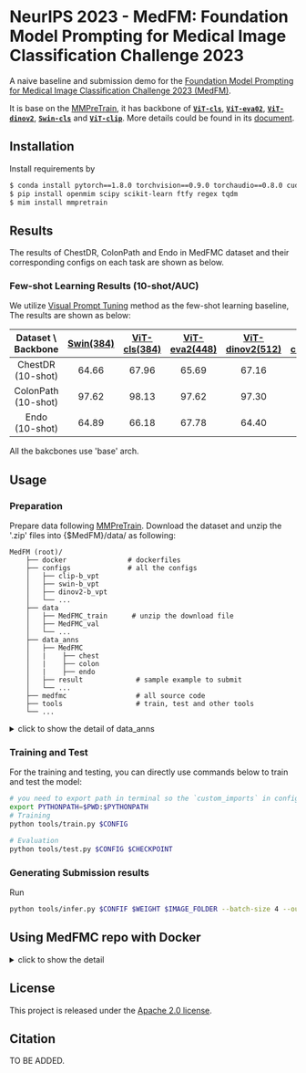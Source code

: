 # NeurIPS 2023 - MedFM: Foundation Model Prompting for Medical Image Classification Challenge 2023

A naive baseline and submission demo for the [Foundation Model Prompting for Medical Image Classification Challenge 2023 (MedFM)](https://medfm2023.grand-challenge.org/medfm2023/).

It is base on the [MMPreTrain](https://github.com/open-mmlab/mmpretrain), it has backbone of [**`ViT-cls`**](./configs/vit-b_vpt/), [**`ViT-eva02`**](./configs/eva-b_vpt/), [**`ViT-dinov2`**](./configs/dinov2-b_vpt/), [**`Swin-cls`**](./configs/swin-b_vpt/) and [**`ViT-clip`**](./configs/clip-b_vpt/). More details could be found in its [document](https://mmpretrain.readthedocs.io/en/latest/index.html).

## Installation

Install requirements by

```bash
$ conda install pytorch==1.8.0 torchvision==0.9.0 torchaudio==0.8.0 cudatoolkit=10.1 -c pytorch
$ pip install openmim scipy scikit-learn ftfy regex tqdm
$ mim install mmpretrain
```

## Results

The results of ChestDR, ColonPath and Endo in MedFMC dataset and their corresponding configs on each task are shown as below.

### Few-shot Learning Results (10-shot/AUC)

We utilize [Visual Prompt Tuning](https://github.com/KMnP/vpt) method as the few-shot learning baseline, 
The results are shown as below:

|  Dataset \ Backbone  |   [Swin(384)](./configs/swin-b_vpt/)  |  [ViT-cls(384)](./configs/vit-b_vpt/) |  [ViT-eva2(448)](./configs/eva-b_vpt/) |  [ViT-dinov2(512)](./configs/dinov2-b_vpt/) | [ViT-clip(384)](./configs/clip-b_vpt/) |
| :------------------: |  :----: | :------: | :------:  |  :---------: | :------: | 
|  ChestDR (10-shot)   |  64.66  |   67.96  |   65.69   |      67.16   |   66.60  |
| ColonPath (10-shot)  |  97.62  |   98.13  |   97.62   |      97.30   |   98.11  |
|     Endo (10-shot)   |  64.89  |   66.18  |   67.78   |      64.40   |   65.79  |
 
 All the bakcbones use 'base' arch.

## Usage

### Preparation

Prepare data following [MMPreTrain](https://github.com/open-mmlab/mmpretrain). Download the dataset and unzip the '.zip' files into {$MedFM}/data/ as following: 

```text
MedFM (root)/
    ├── docker               # dockerfiles
    ├── configs              # all the configs
    │   ├── clip-b_vpt
    │   ├── swin-b_vpt
    │   ├── dinov2-b_vpt
    │   └── ...
    ├── data               
    │   ├── MedFMC_train      # unzip the download file
    │   ├── MedFMC_val
    │   └── ...
    ├── data_anns
    │   ├── MedFMC
    │   |    ├── chest
    │   |    ├── colon
    │   |    ├── endo
    │   ├── result             # sample example to submit 
    │   └── ...
    ├── medfmc                 # all source code
    ├── tools                  # train, test and other tools
    └── ...
```

<details><summary>click to show the detail of data_anns</summary>

Noted that the `.txt` files includes data split information for fully supervised learning and few-shot learning tasks.
The public dataset is splited to `trainval.txt` and `test_WithLabel.txt`, and `trainval.txt` is also splited to `train_20.txt` and `val_20.txt` where `20` means the training data makes up 20% of `trainval.txt`.
And the `test_WithoutLabel.txt` of each dataset is validation set.

Corresponding `.txt` files are stored at `./data_anns/` folder, the few-shot learning data split files `{dataset}_{N_shot}-shot_train/val_exp{N_exp}.txt` could also be generated as below:

```shell
python tools/generate_few-shot_file.py
```

Where `N_shot` is 1,5 and 10, respectively, the shot is of patient(i.e., 1-shot means images of certain one patient are all counted as one), not number of images.

The `images` in each dataset folder contains its images, which could be achieved from original dataset.

</details>

### Training and Test

For the training and testing, you can directly use commands below to train and test the model:

```bash
# you need to export path in terminal so the `custom_imports` in config would work
export PYTHONPATH=$PWD:$PYTHONPATH
# Training
python tools/train.py $CONFIG

# Evaluation
python tools/test.py $CONFIG $CHECKPOINT 

```

### Generating Submission results

Run

```bash
python tools/infer.py $CONFIF $WEIGHT $IMAGE_FOLDER --batch-size 4 --out $OUT_FILE_PATH
```

## Using MedFMC repo with Docker

<details><summary>click to show the detail</summary>

More details of Docker could be found in this [tutorial](https://nbviewer.org/github/ericspod/ContainersForCollaboration/blob/master/ContainersForCollaboration.ipynb).

### Preparation of Docker

We provide a [Dockerfile](./docker/Dockerfile) to build an image. Ensure that your [docker version](https://docs.docker.com/engine/install/) >=19.03.

```
# build an image with PyTorch 1.11, CUDA 11.3
# If you prefer other versions, just modified the Dockerfile
docker build -t medfmc docker/
```

Run it with

```
docker run --gpus all --shm-size=8g -it -v {DATA_DIR}:/medfmc/data medfmc
```

### Build Docker and make sanity test



The submitted docker will be evaluated by the following command:

```bash
docker container run --gpus all --shm-size=8g -m 28G -it --name teamname --rm -v $PWD:/medfmc_exp -v $PWD/data:/medfmc_exp/data teamname:latest /bin/bash -c "sh /medfmc_exp/run.sh"
```

- `--gpus`: specify the available GPU during inference
- `-m`: spedify the maximum RAM
- `--name`: container name during running
- `--rm`: remove the container after running
- `-v $PWD:/medfmc_exp`: map local codebase folder to Docker `medfmc_exp` folder.
- `-v $PWD/data:/medfmc_exp/data`: map local codebase folder to Docker `medfmc_exp/data` folder.
- `teamname:latest`: docker image name (should be `teamname`) and its version tag. **The version tag should be `latest`**. Please do not use `v0`, `v1`... as the version tag
- `/bin/bash -c "sh run.sh"`: start the prediction command.

Assuming the team name is `baseline`, the Docker build command is

```shell
docker build -t baseline .
```

> During the inference, please monitor the GPU memory consumption using `watch nvidia-smi`. The GPU memory consumption should be less than 10G. Otherwise, it will run into an OOM error on the official evaluation server.

### 3) Save Docker

```shell
docker save baseline | gzip -c > baseline.tar.gz
```

</details>

## License

This project is released under the [Apache 2.0 license](LICENSE).

## Citation

TO BE ADDED.
